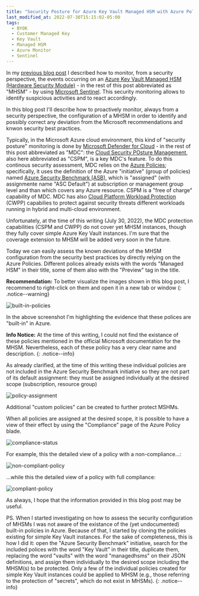 ```yaml
---
title: "Security Posture for Azure Key Vault Managed HSM with Azure Policies"
last_modified_at: 2022-07-30T15:15:02-05:00
tags:
  - BYOK
  - Customer Managed Key
  - Key Vault
  - Managed HSM
  - Azure Monitor
  - Sentinel
---
```


In my [previous blog post](https://stefanpems.github.io/Security-monitoring-Managed-HSM-with-Sentinel/) I described how to monitor, from a security perspective, the events occurring on an [Azure Key Vault Managed HSM (Hardware Security Module)](https://docs.microsoft.com/en-us/azure/key-vault/managed-hsm/overview) - in the rest of this post abbreviated as "MHSM" - by using [Microsoft Sentinel](https://docs.microsoft.com/en-us/azure/sentinel/overview). This security monitoring allows to identify suspicious activities and to react accordingly.

In this blog post I'll describe how to proactively monitor, always from a security perspective, the configuration of a MHSM in order to identify and possibly correct any deviation from the Microsoft recommendations and knwon security best practices.

Typically, in the Microsoft Azure cloud environment, this kind of "security posture" monitoring is done by [Microsoft Defender for Cloud](https://docs.microsoft.com/en-us/azure/defender-for-cloud/defender-for-cloud-introduction) - in the rest of this post abbreviated as "MDC": the [Cloud Security POsture Management](https://docs.microsoft.com/en-us/azure/cloud-adoption-framework/organize/cloud-security-posture-management), also here abbreviated as "CSPM", is a key MDC's feature. To do this continous security assessment, MDC relies on the [Azure Policies](https://docs.microsoft.com/en-us/azure/governance/policy/overview); specifically, it uses the definition of the Azure "initiative" (group of policies) named [Azure Security Benchmark (ASB)](https://docs.microsoft.com/en-us/security/benchmark/azure/), which is "assigned" (with assignmente name "ASC Default") at subscription or  management group level and than which covers any Azure resource. CSPM is a "free of charge" capability of MDC. MDC has also [Cloud Platform Workload Protection](https://docs.microsoft.com/en-us/azure/defender-for-cloud/workload-protections-dashboard) (CWPP) capabilies to protect against security threats different workloads running in hybrid and multi-cloud environment.  

Unfortunately, at the time of this writing (July 30, 2022), the MDC protection capabilities (CSPM and CWPP) do not cover yet MHSM instances, though they fully cover simple Azure Key Vault instances. I'm sure that the coverage extension to MHSM will be added very soon in the future. 

Today we can easily assess the known deviations of the MHSM configuration from the security best practices by directly relying on the Azure Policies. Different polices already exists with the words "Managed HSM" in their title, some of them also with the "Preview" tag in the title. 

**Recommendation:** To better visualize the images shown in this blog post, I recommend to right-click on them and open it in a new tab or window
{: .notice--warning}

![built-in-policies](https://raw.githubusercontent.com/stefanpems/stefanpems.github.io/master/assets/2022-07-30-Security%20posture%20for%20Managed%20HSM/built-in-policies.png)

In the above screenshot I'm highlighting the evidence that these polices are "built-in" in Azure. 

**Info Notice:** At the time of this writing, I could not find the existance of these policies mentioned in the official Microsoft documentation for the MHSM. Nevertheless, each of these policy has a very clear name and description.
{: .notice--info}

As already clarified, at the time of this writing these individual policies are not included in the Azure Security Benchmark initiative so they are not part of its default assignment: they must be assigned individually at the desired scope (subscription, resource group)

![policy-assignment](https://raw.githubusercontent.com/stefanpems/stefanpems.github.io/master/assets/2022-07-30-Security%20posture%20for%20Managed%20HSM/policy-assignment.png)

Additional "custom policies" can be created to further protect MSHMs. 

When all policies are assigned at the desired scope, it is possible to have a view of their effect by using the "Compliance" page of the Azure Policy blade.

![compliance-status](https://raw.githubusercontent.com/stefanpems/stefanpems.github.io/master/assets/2022-07-30-Security%20posture%20for%20Managed%20HSM/compliance-status.png)

For example, this the detailed view of a policy with a non-compliance...:

![non-compliant-policy](https://raw.githubusercontent.com/stefanpems/stefanpems.github.io/master/assets/2022-07-30-Security%20posture%20for%20Managed%20HSM/non-compliant-policy.png)

...while this the detailed view of a policy with full compliance:

![compliant-policy](https://raw.githubusercontent.com/stefanpems/stefanpems.github.io/master/assets/2022-07-30-Security%20posture%20for%20Managed%20HSM/compliant-policy.png)

As always, I hope that the information provided in this blog post may be useful. 

PS. When I started investigating on how to assess the security configuration of MHSMs I was not aware of the existance of the (yet undocumented) built-in policies in Azure. Because of that, I started by cloning the  policies existing for simple Key Vault instances. For the sake of completeness, this is how I did it: open the "Azure Security Benchmark" initiative, search for the included polices with the word "Key Vault" in their title, duplicate them, replacing the word "vaults" with the word "managedhsms" on their JSON definitions, and assign them individually to the desired scope including the MHSM(s) to be protected. Only a few of the individual policies created for simple Key Vault instances could be applied to MHSM (e.g., those referring to the protection of "secrets", which do not exist in MHSMs). 
{: .notice--info}